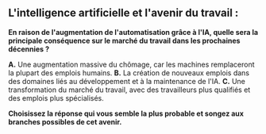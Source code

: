 ##  L'intelligence artificielle et l'avenir du travail : 

**En raison de l'augmentation de l'automatisation grâce à l'IA, quelle sera la principale conséquence sur le marché du travail dans les prochaines décennies ?**

**A.** Une augmentation massive du chômage, car les machines remplaceront la plupart des emplois humains.
**B.** La création de nouveaux emplois dans des domaines liés au développement et à la maintenance de l'IA.
**C.** Une transformation du marché du travail, avec des travailleurs plus qualifiés et des emplois plus spécialisés.

**Choisissez la réponse qui vous semble la plus probable et songez aux branches possibles de cet avenir.** 


